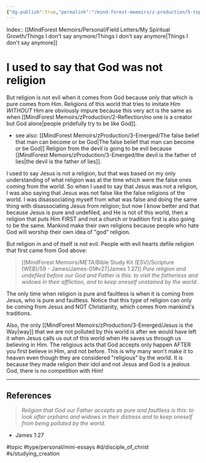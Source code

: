 ```yaml
---
{"dg-publish":true,"permalink":"/mind-forest-memoirs/z-production/5-topics/i-used-to-say-that-god-was-not-religion/"}
---
```


Index:: [[MindForest Memoirs/Personal/Field Letters/My Spiritual Growth/Things I don't say anymore/Things I don't say anymore\|Things I don't say anymore]] 
# I used to say that God was not religion 

But religion is not evil when it comes from God because only that which is pure comes from Him. Religions of this world that tries to imitate Him *WITHOUT* Him are obviously impure because this very act is the same as when [[MindForest Memoirs/zProduction/2-Reflection/no one is a creator but God alone\|people pridefully try to be like God]]. 
- see also: [[MindForest Memoirs/zProduction/3-Emerged/The false belief that man can become or be God\|The false belief that man can become or be God]]
Religion from the devil is going to be evil because [[MindForest Memoirs/zProduction/3-Emerged/the devil is the father of lies\|the devil is the father of lies]]. 

I used to say Jesus is not a religion, but that was based on my only understanding of what religion was at the time which were the false ones coming from the world. So when I used to say that Jesus was not a religion, I was also saying that Jesus was not false like the false religions of the world. I was disassociating myself from what was false and doing the same thing with disassociating Jesus from religion; but now I know better and that because Jesus is pure and undefiled, and He is not of this world, then a religion that puts Him FIRST and not a church or tradition first is also going to be the same. Mankind make their own religions because people who hate God will worship their own idea of "god" religion.

But religion in and of itself is not evil. People with evil hearts defile religion that first came from God above:

> [[MindForest Memoirs/_META_/Bible Study Kit (ESV)/Scripture (WEB)/59 - James/James-01#v27\|James 1.27]] *Pure religion and undefiled before our God and Father is this: to visit the fatherless and widows in their affliction, and to keep oneself unstained by the world.* 

The only time when religion is pure and faultless is when it is coming from Jesus, who is pure and faultless. Notice that this type of religion can only be coming from Jesus and NOT Christianity, which comes from mankind's traditions. 

Also, the only [[MindForest Memoirs/zProduction/3-Emerged/Jesus is the Way\|way]] that we are not polluted by this world is after we would have left it when Jesus calls us out of this world when He saves us through us believing in Him. The religious acts that God accepts only happen AFTER you first believe in Him, and not before. This is why many won't make it to heaven even though they are considered "religious" by the world. It is because they made religion their idol and not Jesus and God is a jealous God, there is no competition with Him!

---
## References
> *Religion that God our Father accepts as pure and faultless is this: to look after orphans and widows in their distress and to keep oneself from being polluted by the world.*
- James 1:27


#topic #type/personal/mini-essays #d/disciple_of_christ  #s/studying_creation 